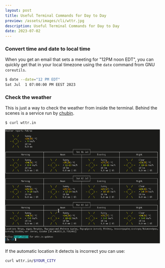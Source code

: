 ```yaml
---
layout: post
title: Useful Terminal Commands for Day to Day
preview: /assets/images/cli/wttr.jpg
description: Useful Terminal Commands for Day to Day
date: 2023-07-02
---
```


### Convert time and date to local time

When you get an email that sets a meeting for "12PM noon EDT", you can quickly 
get that in your local timezone using the `date` command from GNU `coreutils`.

```bash
$ date --date="12 PM EDT"
Sat Jul  1 07:00:00 PM EEST 2023
```

### Check the weather 

This is just a way to check the weather from inside the terminal. 
Behind the scenes is a service run by [chubin](https://github.com/chubin).

```bash
$ curl wttr.in
```

![output of "curl wttr.in"](/assets/images/cli/wttr.jpg)

If the automatic location it detects is incorrect you can use:

```bash
curl wttr.in/$YOUR_CITY
```
